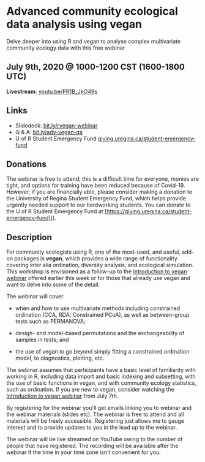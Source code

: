 # Advanced community ecological data analysis using vegan

Delve deeper into using R and vegan to analyse complex multivariate community ecology data with this free webinar

## July 9th, 2020 @ 1000-1200 CST (1600-1800 UTC)

**Livestream**: [youtu.be/PR1B_JkO49s](https://youtu.be/PR1B_JkO49s)

## Links

* Slidedeck: [bit.ly/rvegan-webinar](https://bit.ly/rvegan-webinar)
* Q & A: [bit.ly/adv-vegan-qa](https://bit.ly/adv-vegan-qa)
* U of R Student Emergency Fund [giving.uregina.ca/student-emergency-fund](https://giving.uregina.ca/student-emergency-fund)

## Donations

The webinar is free to attend; this is a difficult time for everyone, monies are tight, and options for training have been reduced because of Covid-19. However, if you are financially able, please consider making a donation to the University of Regina Student Emergency Fund, which helps provide urgently needed support to our hardworking students. You can donate to the U of R Student Emergency Fund at [https://giving.uregina.ca/student-emergency-fund]().

## Description

For community ecologists using R, one of the most-used, and useful, add-on packages is **vegan**, which provides a wide range of functionality covering inter alia ordination, diversity analysis, and ecological simulation. This workshop is envisioned as a follow-up to the [Introduction to vegan webinar](https://github.com/gavinsimpson/intro-vegan-webinar-july-2020) offered earlier this week or for those that already use vegan and want to delve into some of the detail.

The webinar will cover

* when and how to use multivariate methods including constrained ordination (CCA, RDA, Constrained PCoA), as well as between-group tests such as PERMANOVA;

* design- and model-based permutations and the exchangeability of samples in tests; and

* the use of vegan to go beyond simply fitting a constrained ordination model, to diagnostics, plotting, etc.

The webinar  assumes that participants have a basic level of familiarity with working in R, including data import and basic indexing and subsetting, with the use of basic functions in vegan, and with community ecology statistics, such as ordination. If you are new to vegan, consider watching the [Introduction to vegan webinar](https://github.com/gavinsimpson/intro-vegan-webinar-july-2020) from July 7th.

By registering for the webinar you'll get emails linking you to webinar and the webinar materials (slides etc). The webinar is free to attend and all materials will be freely accessible. Registering just allows me to gauge interest and to provide updates to you in the lead up to the webinar.

The webinar will be live streamed on YouTube owing to the number of people that have registered. The recording will be available after the webinar if the time in your time zone isn't convenient for you.


